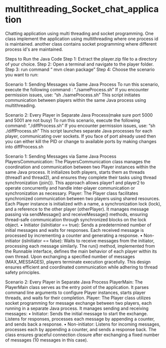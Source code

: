 # multithreading_Socket_chat_application
Chatting application using multi threading and socket programming. One class implement the application using multithreading where one process id is  maintained. another class contains socket programming where different process id's  are maintained. 

Steps to Run the Java Code
Step 1: Extract the player.zip file to a directory of your choice.
Step 2: Open a terminal and navigate to the player folder.
Step 3: run command  “ mvn clean package”
Step 4: Choose the scenario you want to run:


Scenario 1: Sending Messages via Same Java Process
To run this scenario, execute the following command :  “./sameProcess.sh”
If you encounter permission issues, use:  “sh ./sameProcess.sh”
This script initiates communication between players within the same Java process using multithreading.

Scenario 2: Every Player in Separate Java Process(make sure port 5000 and 5001 are not busy)
To run this scenario, execute the following command: “./diffProcess.sh”
If you encounter permission issues, use: “sh ./diffProcess.sh”
This script launches separate Java processes for each player, communicating over sockets.
If you face of port already used then you can either kill the PID or change to available ports by making changes into diffProcess.sh


Scenario 1: Sending Messages via Same Java Process
PlayersCommunication: The PlayersCommunication class manages the coordination and communication between two Player instances within the same Java process. It initializes both players, starts them as threads (thread1 and thread2), and ensures they complete their tasks using thread synchronization (join()). This approach allows player1 and player2 to operate concurrently and handle inter-player communication or synchronization as necessary.
Player: The Player class facilitates synchronized communication between two players using shared resources. Each Player instance is initialized with a name, a synchronization lock (lock), and a reference to the other player (otherPlayer). It manages message passing via sendMessage() and receiveMessage() methods, ensuring thread-safe communication through synchronized blocks on the lock object.
	•	Initiator (isInitiator == true): Sends a predetermined number of initial messages and waits for responses. Each received message is processed by incrementing a counter and generating a response.
	•	Non-initiator (isInitiator == false): Waits to receive messages from the initiator, processing each message similarly.
The run() method, implemented from the Runnable interface, defines the main behavior of each player within its own thread. Upon exchanging a specified number of messages (MAX_MESSAGES), players terminate execution gracefully. This design ensures efficient and coordinated communication while adhering to thread safety principles.



Scenario 2: Every Player in Separate Java Process
PlayerMain: The PlayerMain class serves as the entry point of the application. It parses command line arguments to configure Player instances, starts player threads, and waits for their completion.
Player: The Player class utilizes socket programming for message exchange between two players, each running in a separate Java process. It manages sending and receiving messages:
	•	Initiator: Sends the initial message to start the exchange. Listens for responses, processes each message by appending a counter, and sends back a response.
	•	Non-initiator: Listens for incoming messages, processes each by appending a counter, and sends a response back.
The class ensures graceful connection closure after exchanging a fixed number of messages (10 messages in this case).
